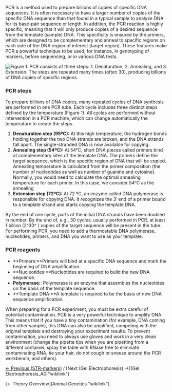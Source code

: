 PCR is a method used to prepare billions of copies of specific DNA
sequences. It is often necessary to have a larger number of copies of
the specific DNA sequence than that found in a typical sample to analyze
DNA for its base-pair sequence or length. In addition, the PCR reaction
is highly specific, meaning that it will only produce copies of a
desired sequence from the template (sample) DNA. This specificity is
ensured by the primers, which are designed to be complementary and
anneal to specific regions on each side of the DNA region of interest
(target region). These features make PCR a powerful technique to be
used, for instance, in genotyping of markers, before sequencing, or in
various DNA tests.

![Figure 1. PCR consists of three steps: 1. Denaturation, 2. Annealing,
and 3. Extension. The steps are repeated many times (often 30),
producing billions of DNA copies of specific
regions.](Pcr_phases.png "Figure 1. PCR consists of three steps: 1. Denaturation, 2. Annealing, and 3. Extension. The steps are repeated many times (often 30), producing billions of DNA copies of specific regions.")

### PCR steps

To prepare billions of DNA copies, many repeated cycles of DNA synthesis
are performed in one PCR tube. Each cycle includes three distinct steps
defined by the temperature (Figure 1). All cycles are performed without
intervention in a PCR machine, which can change automatically the
temperature to create the steps.

1.  **Denaturation step (95ºC):** At this high temperature, the hydrogen
    bonds holding together the two DNA strands are broken, and the DNA
    strands fall apart. The single-stranded DNA is now available for
    copying.
2.  **Annealing step (54ºC):** At 54°C, short DNA pieces called primers
    bind at complementary sites of the template DNA. The primers define
    the target sequence, which is the specific region of DNA that will
    be copied. Annealing temperature is calculated from the primer
    composition (the number of nucleotides as well as number of guanine
    and cytosine). Normally, you would need to calculate the optimal
    annealing temperature for each primer. In this case, we consider
    54°C as the annealing
3.  **Extension step (72ºC):** At 72 ºC, an enzyme called DNA polymerase
    is responsible for copying DNA. It recognizes the 3′ end of a primer
    bound to a template strand and starts copying the template DNA.

By the end of one cycle, parts of the initial DNA strands have been
doubled in number. By the end of, e.g., 30 cycles, usually performed in
PCR, at least 1 billion (2^30^ ) copies of the target sequence will be
present in the tube. For performing PCR, you need to add a thermostable
DNA polymerase, nucleotides, primers, and DNA you want to use as your
template.

### PCR reagents

-   **Primers:**Primers will bind at a specific DNA sequence and mark
    the beginning of DNA amplification.
-   **Nucleotides:**Nucleotides are required to build the new DNA
    sequence.
-   **Polymerase:**: Polymerase is an enzyme that assembles the
    nucleotides on the basis of the template sequence.
-   **Template DNA:**A template is required to be the basis of new DNA
    sequence amplification.

When preparing for a PCR experiment, you must be extra careful of
potential contamination. PCR is a very powerful technique to amplify
DNA. This means that if you have a tiny contamination (for example, DNA
coming from other sample), this DNA can also be amplified, competing
with the original template and destroying your experiment results. To
prevent contamination, you need to always use gloves and work in a very
clean environment (change the pipette tips when you are pipetting from a
different container, spray the table with RNase free to eliminate
contaminating RNA, tie your hair, do not cough or sneeze around the PCR
workbench, and others).

[← Previous (STR-markers)](STR-markers "wikilink") / [Next (Gel
Electrophoresis) →](Gel Electrophoresis_AG "wikilink")

[← Theory Overview](Animal Genetics "wikilink")

